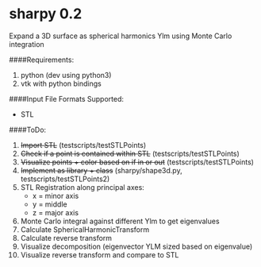 sharpy 0.2
==================

Expand a 3D surface as spherical harmonics Ylm using Monte Carlo integration

####Requirements:
1. python (dev using python3)
2. vtk with python bindings

####Input File Formats Supported:
- STL

####ToDo:

1. ~~Import STL~~ (testscripts/testSTLPoints)
2. ~~Check if a point is contained within STL~~ (testscripts/testSTLPoints)
3. ~~Visualize points + color based on if in or out~~ (testscripts/testSTLPoints)
4. ~~Implement as library + class~~ (sharpy/shape3d.py, testscripts/testSTLPoints2)
6. STL Registration along principal axes:
	- x = minor axis
	- y = middle
	- z = major axis
7. Monte Carlo integral against different Ylm to get eigenvalues
8. Calculate SphericalHarmonicTransform
9. Calculate reverse transform
10. Visualize decomposition (eigenvector YLM sized based on eigenvalue)
11. Visualize reverse transform and compare to STL